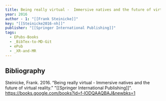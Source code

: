 ```yaml
---
title: Being really virtual -  Immersive natives and the future of virtual reality
year: 2016
author - 1: "[[Frank Steinicke]]"
key: "[[Steinicke2016-nh]]"
publisher: "[[Springer International Publishing]]"
tags:
  - EPubs-Books
  - _BibTex-to-MD-Git
  - ePub
  - _XR-and-MR
---
```


## Bibliography
Steinicke, Frank. 2016. “Being really virtual -  Immersive natives and the future of virtual reality.” "[[Springer International Publishing]]". https://books.google.com/books?id=f-lODQAAQBAJ&newbks=1